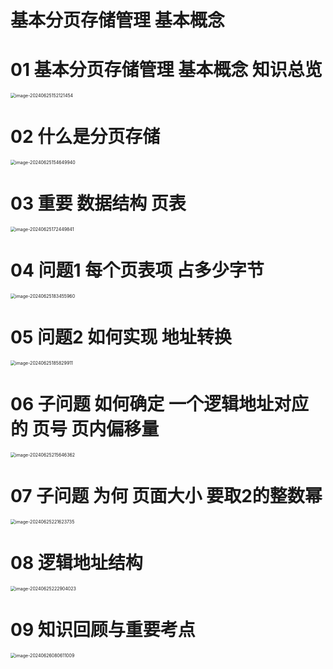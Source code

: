 # 基本分页存储管理 基本概念



# 01 基本分页存储管理 基本概念 知识总览

<img src="https://cvp.oss-cn-shanghai.aliyuncs.com/picgo/202406251521587.png" alt="image-20240625152121454" style="zoom:50%;" />



# 02 什么是分页存储

<img src="https://cvp.oss-cn-shanghai.aliyuncs.com/picgo/202406251546129.png" alt="image-20240625154649940" style="zoom:50%;" />



# 03  重要 数据结构 页表

<img src="https://cvp.oss-cn-shanghai.aliyuncs.com/picgo/202406251724258.png" alt="image-20240625172449841" style="zoom:50%;" />



# 04 问题1 每个页表项 占多少字节

<img src="https://cvp.oss-cn-shanghai.aliyuncs.com/picgo/202406251834565.png" alt="image-20240625183455960" style="zoom:50%;" />



# 05 问题2 如何实现 地址转换

<img src="https://cvp.oss-cn-shanghai.aliyuncs.com/picgo/202406251858204.png" alt="image-20240625185829911" style="zoom:50%;" />



# 06 子问题 如何确定 一个逻辑地址对应的 页号 页内偏移量

<img src="https://cvp.oss-cn-shanghai.aliyuncs.com/picgo/202406252156134.png" alt="image-20240625215646362" style="zoom:50%;" />



# 07 子问题 为何 页面大小 要取2的整数幂

<img src="https://cvp.oss-cn-shanghai.aliyuncs.com/picgo/202406252216850.png" alt="image-20240625221623735" style="zoom:50%;" />



# 08 逻辑地址结构

<img src="https://cvp.oss-cn-shanghai.aliyuncs.com/picgo/202406252229289.png" alt="image-20240625222904023" style="zoom: 50%;" />



# 09 知识回顾与重要考点

<img src="https://cvp.oss-cn-shanghai.aliyuncs.com/picgo/202406260806162.png" alt="image-20240626080611009" style="zoom:50%;" />